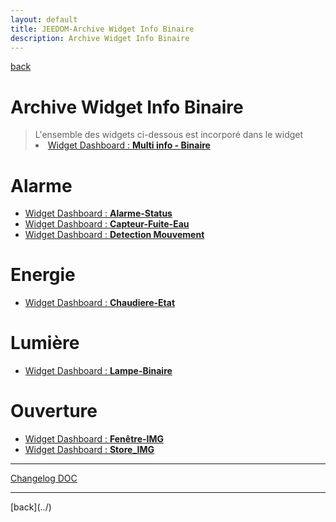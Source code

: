 ```yaml
---
layout: default
title: JEEDOM-Archive Widget Info Binaire
description: Archive Widget Info Binaire
---
```

[back](../)
# Archive Widget Info Binaire

<blockquote>
L'ensemble des widgets ci-dessous est incorporé dans le widget
    <li><a href="../JEEDOM_Multi_info_Binaire.html">Widget Dashboard : <b>Multi info - Binaire</b></a></li>
</blockquote>


# Alarme
<ul>
    <li><a href="JEEDOM_Archive_multiinfo_binaire/JEEDOM_Alarme_Status.html">Widget Dashboard : <b>Alarme-Status</b></a></li>
    <li><a href="JEEDOM_Archive_multiinfo_binaire/JEEDOM_Capteur_Fuite_Eau.html">Widget Dashboard : <b>Capteur-Fuite-Eau</b></a></li>
    <li><a href="JEEDOM_Archive_multiinfo_binaire/JEEDOM_Detection_Mouvement.html">Widget Dashboard : <b>Detection Mouvement</b></a></li>
</ul>

# Energie
<ul>
    <li><a href="JEEDOM_Archive_multiinfo_binaire/JEEDOM_Chaudiere_Etat.html">Widget Dashboard : <b>Chaudiere-Etat</b></a></li>
</ul>

# Lumière
<ul>
    <li><a href="JEEDOM_Archive_multiinfo_binaire/JEEDOM_Lampe_Binaire.html">Widget Dashboard : <b>Lampe-Binaire</b></a></li>
</ul>

# Ouverture
<ul>
    <li><a href="JEEDOM_Archive_multiinfo_binaire/JEEDOM_Fenetre_IMG.html">Widget Dashboard : <b>Fenêtre-IMG</b></a></li>
    <li><a href="JEEDOM_Archive_multiinfo_binaire/JEEDOM_Store_IMG.html">Widget Dashboard : <b>Store_IMG</b></a></li>
</ul>

<hr />
<dl>
    <a href="https://github.com/JEALG/JEEDOM-Widget_JAG-doc/commits/master">Changelog DOC</a>
</dl>
<hr />
[back](../)